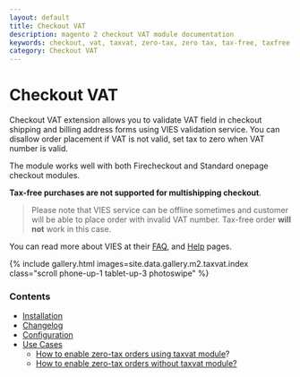 ```yaml
---
layout: default
title: Checkout VAT
description: magento 2 checkout VAT module documentation
keywords: checkout, vat, taxvat, zero-tax, zero tax, tax-free, taxfree
category: Checkout VAT
---
```


# Checkout VAT

Checkout VAT extension allows you to validate VAT field in checkout shipping and
billing address forms using VIES validation service. You can disallow order
placement if VAT is not valid, set tax to zero when VAT number is valid.

The module works well with both Firecheckout and Standard onepage checkout modules.

**Tax-free purchases are not supported for multishipping checkout**.

> Please note that VIES service can be offline sometimes and customer
> will be able to place order with invalid VAT number. Tax-free order **will not**
> work in this case.

You can read more about VIES at their [FAQ](http://ec.europa.eu/taxation_customs/vies/faq.html),
and [Help](http://ec.europa.eu/taxation_customs/vies/help.html) pages.

{% include gallery.html images=site.data.gallery.m2.taxvat.index class="scroll phone-up-1 tablet-up-3 photoswipe" %}

### Contents

 -  [Installation](installation/)
 -  [Changelog](changelog/)
 -  [Configuration](configuration/)
 -  [Use Cases](use-cases/)
    - [How to enable zero-tax orders using taxvat module](use-cases/#how-to-enable-zero-tax-orders)?
    - [How to enable zero-tax orders without taxvat module?](use-cases/zero-tax-order/)
